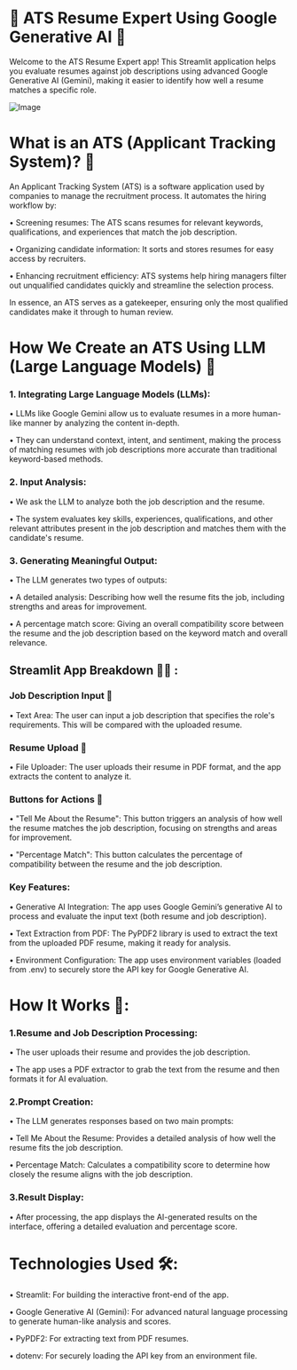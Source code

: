 # 🌟 ATS Resume Expert Using Google Generative AI 🌟

Welcome to the ATS Resume Expert app! This Streamlit application helps you evaluate resumes against job descriptions using advanced Google Generative AI (Gemini), making it easier to identify how well a resume matches a specific role.

![Image](https://github.com/user-attachments/assets/4ff62b45-50d6-43f8-8fb2-be70ad32dfcc)

# What is an ATS (Applicant Tracking System)? 💼


An Applicant Tracking System (ATS) is a software application used by companies to manage the recruitment process. It automates the hiring workflow by:

• Screening resumes: The ATS scans resumes for relevant keywords, qualifications, and experiences that match the job description.

• Organizing candidate information: It sorts and stores resumes for easy access by recruiters.

• Enhancing recruitment efficiency: ATS systems help hiring managers filter out unqualified candidates quickly and streamline the selection process.

In essence, an ATS serves as a gatekeeper, ensuring only the most qualified candidates make it through to human review.


# How We Create an ATS Using LLM (Large Language Models) 🤖


### 1. Integrating Large Language Models (LLMs):

• LLMs like Google Gemini allow us to evaluate resumes in a more human-like manner by analyzing the content in-depth.

• They can understand context, intent, and sentiment, making the process of matching resumes with job descriptions more accurate than traditional keyword-based methods.

### 2. Input Analysis:

• We ask the LLM to analyze both the job description and the resume.

• The system evaluates key skills, experiences, qualifications, and other relevant attributes present in the job description and matches them with the candidate's resume.



### 3. Generating Meaningful Output:

• The LLM generates two types of outputs:

• A detailed analysis: Describing how well the resume fits the job, including strengths and areas for improvement.

• A percentage match score: Giving an overall compatibility score between the resume and the job description based on the keyword match and overall relevance.



## Streamlit App Breakdown 🧑‍💼 : 

### Job Description Input 📝

• Text Area: The user can input a job description that specifies the role's requirements. This will be compared with the uploaded resume.

### Resume Upload 📄

• File Uploader: The user uploads their resume in PDF format, and the app extracts the content to analyze it.

### Buttons for Actions 🔘

• "Tell Me About the Resume": This button triggers an analysis of how well the resume matches the job description, focusing on strengths and areas for improvement.

• "Percentage Match": This button calculates the percentage of compatibility between the resume and the job description.


### Key Features:

• Generative AI Integration: The app uses Google Gemini’s generative AI to process and evaluate the input text (both resume and job description).

• Text Extraction from PDF: The PyPDF2 library is used to extract the text from the uploaded PDF resume, making it ready for analysis.

• Environment Configuration: The app uses environment variables (loaded from .env) to securely store the API key for Google Generative AI.




# How It Works 🚀:

### 1.Resume and Job Description Processing:

• The user uploads their resume and provides the job description.

• The app uses a PDF extractor to grab the text from the resume and then formats it for AI evaluation.

### 2.Prompt Creation:

• The LLM generates responses based on two main prompts:

• Tell Me About the Resume: Provides a detailed analysis of how well the resume fits the job description.

• Percentage Match: Calculates a compatibility score to determine how closely the resume aligns with the job description.

### 3.Result Display:

• After processing, the app displays the AI-generated results on the interface, offering a detailed evaluation and percentage score.


# Technologies Used 🛠️:

• Streamlit: For building the interactive front-end of the app.

• Google Generative AI (Gemini): For advanced natural language processing to generate human-like analysis and scores.

• PyPDF2: For extracting text from PDF resumes.

• dotenv: For securely loading the API key from an environment file.
